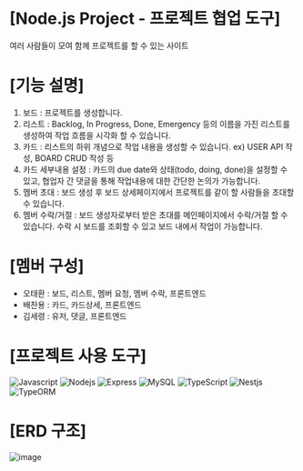 # [Node.js Project - 프로젝트 협업 도구]
여러 사람들이 모여 함께 프로젝트를 할 수 있는 사이트

# [기능 설명]
1. 보드 : 프로젝트를 생성합니다.
2. 리스트 : Backlog, In Progress, Done, Emergency 등의 이름을 가진 리스트를 생성하여 작업 흐름을 시각화 할 수 있습니다.
3. 카드 : 리스트의 하위 개념으로 작업 내용을 생성할 수 있습니다. ex) USER API 작성, BOARD CRUD 작성 등
4. 카드 세부내용 설정 : 카드의 due date와 상태(todo, doing, done)을 설정할 수 있고, 협업자 간 댓글을 통해 작업내용에 대한 간단한 논의가 가능합니다.
5. 멤버 초대 : 보드 생성 후 보드 상세페이지에서 프로젝트를 같이 할 사람들을 초대할 수 있습니다.
6. 멤버 수락/거절 : 보드 생성자로부터 받은 초대를 메인페이지에서 수락/거절 할 수 있습니다. 수락 시 보드를 조회할 수 있고 보드 내에서 작업이 가능합니다.

# [멤버 구성]
- 오태환 : 보드, 리스트, 멤버 요청, 멤버 수락, 프론트엔드
- 배찬용 : 카드, 카드상세, 프론트엔드
- 김세령 : 유저, 댓글, 프론트엔드

# [프로젝트 사용 도구]
![Javascript](https://img.shields.io/badge/JavaScript-F7DF1E?style=for-the-badge&logo=JavaScript&logoColor=white)
![Nodejs](https://img.shields.io/badge/Node.js-43853D?style=for-the-badge&logo=node.js&logoColor=white)
![Express](https://img.shields.io/badge/Express.js-404D59?style=for-the-badge)
![MySQL](https://img.shields.io/badge/MySQL-00000F?style=for-the-badge&logo=mysql&logoColor=white)
![TypeScript](https://img.shields.io/badge/TypeScript-007ACC?style=for-the-badge&logo=typescript&logoColor=white)
![Nestjs](https://img.shields.io/badge/NestJS-E0234E?style=for-the-badge&logo=nestjs&logoColor=white)
![TypeORM](https://img.shields.io/badge/TypeORM-FF6347?style=for-the-badge)

# [ERD 구조]
![image](https://github.com/eshika90/team_2/assets/129057141/7ea9b8da-a775-4349-8505-dccd3287b841)


